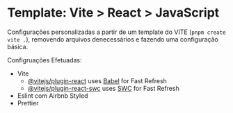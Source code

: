 # Template: Vite > React > JavaScript

Configurações personalizadas a partir de um template do VITE (`pnpm create vite .`), removendo arquivos denecessários e fazendo uma configuração básica.

Configruações Efetuadas:

- Vite
  - [@vitejs/plugin-react](https://github.com/vitejs/vite-plugin-react/blob/main/packages/plugin-react/README.md) uses [Babel](https://babeljs.io/) for Fast Refresh
  - [@vitejs/plugin-react-swc](https://github.com/vitejs/vite-plugin-react-swc) uses [SWC](https://swc.rs/) for Fast Refresh
- Eslint com Airbnb Styled
- Prettier
